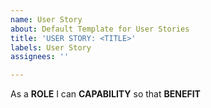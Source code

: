 ```yaml
---
name: User Story
about: Default Template for User Stories
title: 'USER STORY: <TITLE>'
labels: User Story
assignees: ''

---
```


As a **ROLE** I can **CAPABILITY** so that **BENEFIT**
